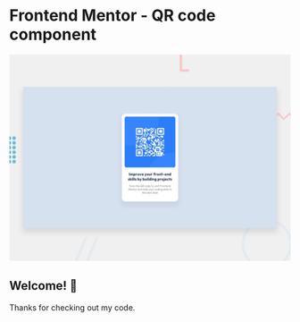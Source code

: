 # Frontend Mentor - QR code component

![Design preview for the QR code component coding challenge](./design/desktop-preview.jpg)

## Welcome! 👋

Thanks for checking out my code.
